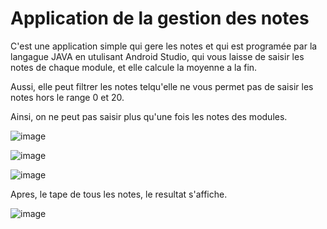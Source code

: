 # Application de la gestion des notes

C'est une application simple qui gere les notes et qui est programée par la langague JAVA en utulisant Android Studio, qui vous laisse de saisir les notes de chaque module, et elle calcule la moyenne a la fin.


Aussi, elle peut filtrer les notes telqu'elle ne vous permet pas de saisir les notes hors le range 0 et 20.


Ainsi, on ne peut pas saisir plus qu'une fois les notes des modules.


![image](https://user-images.githubusercontent.com/64175026/147835104-925f53c0-065a-49e4-bf40-12d396864127.png)


![image](https://user-images.githubusercontent.com/64175026/147835115-5aaf71ae-c32e-4486-9567-66f0246bc983.png)


![image](https://user-images.githubusercontent.com/64175026/147835127-5cba2c86-2f6f-4c00-856f-70ee1362171f.png)


Apres, le tape de tous les notes, le resultat s'affiche.

![image](https://user-images.githubusercontent.com/64175026/147835194-f555a708-de8f-4e7e-bd74-9bcd3e13554c.png)

